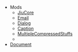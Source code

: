 * Mods
  * [JiuCore](https://github.com/SmallJiu/JiuCore)
  * [Email](https://github.com/SmallJiu/Email)
  * [Dialog](https://github.com/SmallJiu/Dialog)
  * [Caption](https://github.com/SmallJiu/Caption)
  * [MultipleCompressedStuffs](https://github.com/SmallJiu/MultipleCompressedStuffs)
  * 
* [Document](https://github.com/SmallJiu/Document)
